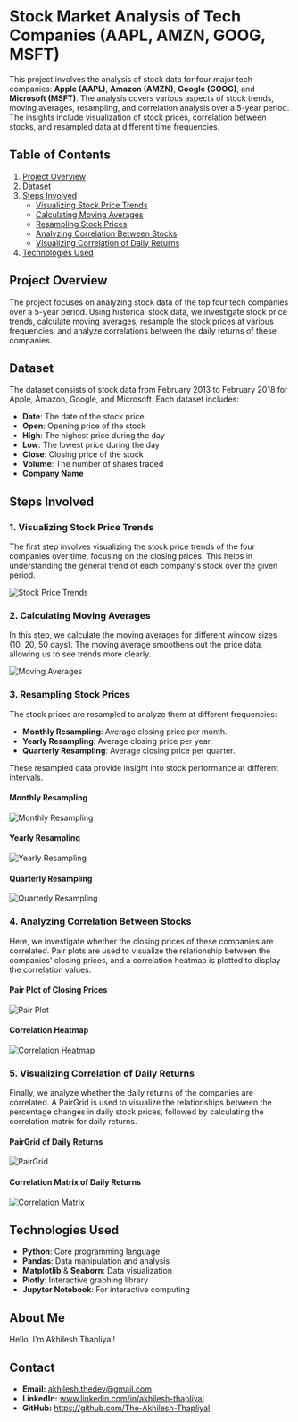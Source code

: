 # Stock Market Analysis of Tech Companies (AAPL, AMZN, GOOG, MSFT)

This project involves the analysis of stock data for four major tech companies: **Apple (AAPL)**, **Amazon (AMZN)**, **Google (GOOG)**, and **Microsoft (MSFT)**. The analysis covers various aspects of stock trends, moving averages, resampling, and correlation analysis over a 5-year period. The insights include visualization of stock prices, correlation between stocks, and resampled data at different time frequencies.

## Table of Contents

1. [Project Overview](#project-overview)
2. [Dataset](#dataset)
3. [Steps Involved](#steps-involved)
   - [Visualizing Stock Price Trends](#1-visualizing-stock-price-trends)
   - [Calculating Moving Averages](#2-calculating-moving-averages)
   - [Resampling Stock Prices](#3-resampling-stock-prices)
   - [Analyzing Correlation Between Stocks](#4-analyzing-correlation-between-stocks)
   - [Visualizing Correlation of Daily Returns](#5-visualizing-correlation-of-daily-returns)
4. [Technologies Used](#technologies-used)

## Project Overview

The project focuses on analyzing stock data of the top four tech companies over a 5-year period. Using historical stock data, we investigate stock price trends, calculate moving averages, resample the stock prices at various frequencies, and analyze correlations between the daily returns of these companies.

## Dataset

The dataset consists of stock data from February 2013 to February 2018 for Apple, Amazon, Google, and Microsoft. Each dataset includes:
- **Date**: The date of the stock price
- **Open**: Opening price of the stock
- **High**: The highest price during the day
- **Low**: The lowest price during the day
- **Close**: Closing price of the stock
- **Volume**: The number of shares traded
- **Company Name**

## Steps Involved

### 1. Visualizing Stock Price Trends

The first step involves visualizing the stock price trends of the four companies over time, focusing on the closing prices. This helps in understanding the general trend of each company's stock over the given period.

![Stock Price Trends](https://github.com/user-attachments/assets/e1708f90-f5d5-480f-a25d-ce9fb34452ae)

### 2. Calculating Moving Averages

In this step, we calculate the moving averages for different window sizes (10, 20, 50 days). The moving average smoothens out the price data, allowing us to see trends more clearly.

![Moving Averages](https://github.com/user-attachments/assets/16bd8e3d-22c5-4532-af8c-6ed2bcba1b1a)

### 3. Resampling Stock Prices

The stock prices are resampled to analyze them at different frequencies:
- **Monthly Resampling**: Average closing price per month.
- **Yearly Resampling**: Average closing price per year.
- **Quarterly Resampling**: Average closing price per quarter.

These resampled data provide insight into stock performance at different intervals.

#### Monthly Resampling
![Monthly Resampling](https://github.com/user-attachments/assets/d65bf535-eade-418f-90c6-535d9faab06d)

#### Yearly Resampling
![Yearly Resampling](https://github.com/user-attachments/assets/87b56b83-42cd-4fe3-8c73-e0d511366280)

#### Quarterly Resampling
![Quarterly Resampling](https://github.com/user-attachments/assets/735f18c4-c381-4745-95c8-d2ad70c8a9f8)

### 4. Analyzing Correlation Between Stocks

Here, we investigate whether the closing prices of these companies are correlated. Pair plots are used to visualize the relationship between the companies' closing prices, and a correlation heatmap is plotted to display the correlation values.

#### Pair Plot of Closing Prices
![Pair Plot](https://github.com/user-attachments/assets/2d3090a6-78ca-41a0-b6ab-5fe8edfd0b91)

#### Correlation Heatmap
![Correlation Heatmap](https://github.com/user-attachments/assets/68f9054a-e692-4974-a9c3-427c83b51d6f)

### 5. Visualizing Correlation of Daily Returns

Finally, we analyze whether the daily returns of the companies are correlated. A PairGrid is used to visualize the relationships between the percentage changes in daily stock prices, followed by calculating the correlation matrix for daily returns.

#### PairGrid of Daily Returns
![PairGrid](https://github.com/user-attachments/assets/d3d1a675-7025-4f8d-a590-c0181c23469c)

#### Correlation Matrix of Daily Returns
![Correlation Matrix](https://github.com/user-attachments/assets/65e718c8-19c6-4ce6-a239-591eeec2e01c)

## Technologies Used

- **Python**: Core programming language
- **Pandas**: Data manipulation and analysis
- **Matplotlib** & **Seaborn**: Data visualization
- **Plotly**: Interactive graphing library
- **Jupyter Notebook**: For interactive computing

## About Me

Hello, I'm Akhilesh Thapliyal!

## Contact
- **Email:** akhilesh.thedev@gmail.com
- **LinkedIn:** www.linkedin.com/in/akhilesh-thapliyal
- **GitHub:** https://github.com/The-Akhilesh-Thapliyal
